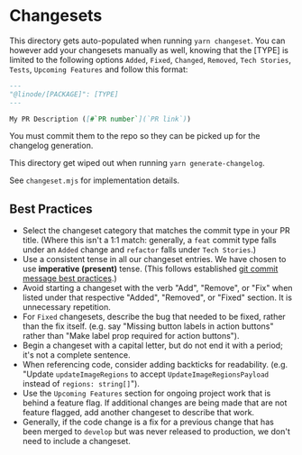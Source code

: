 # Changesets

This directory gets auto-populated when running `yarn changeset`.
You can however add your changesets manually as well, knowing that the [TYPE] is limited to the following options `Added`, `Fixed`, `Changed`, `Removed`, `Tech Stories`, `Tests`, `Upcoming Features` and follow this format:

```md
---
"@linode/[PACKAGE]": [TYPE]
---

My PR Description ([#`PR number`](`PR link`))
```

You must commit them to the repo so they can be picked up for the changelog generation.

This directory get wiped out when running `yarn generate-changelog`.

See `changeset.mjs` for implementation details.

## Best Practices

- Select the changeset category that matches the commit type in your PR title. (Where this isn't a 1:1 match: generally, a `feat` commit type falls under an `Added` change and `refactor` falls under `Tech Stories`.)
- Use a consistent tense in all our changeset entries. We have chosen to use **imperative (present)** tense. (This follows established [git commit message best practices](https://tbaggery.com/2008/04/19/a-note-about-git-commit-messages.html).)
- Avoid starting a changeset with the verb "Add", "Remove", or "Fix" when listed under that respective "Added", "Removed", or "Fixed" section. It is unnecessary repetition.
- For `Fixed` changesets, describe the bug that needed to be fixed, rather than the fix itself. (e.g. say "Missing button labels in action buttons" rather than "Make label prop required for action buttons").
- Begin a changeset with a capital letter, but do not end it with a period; it's not a complete sentence.
- When referencing code, consider adding backticks for readability. (e.g. "Update `updateImageRegions` to accept `UpdateImageRegionsPayload` instead of `regions: string[]`").
- Use the `Upcoming Features` section for ongoing project work that is behind a feature flag. If additional changes are being made that are not feature flagged, add another changeset to describe that work.
- Generally, if the code change is a fix for a previous change that has been merged to `develop` but was never released to production, we don't need to include a changeset.


